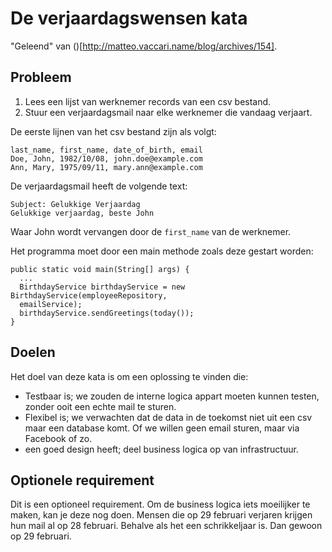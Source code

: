 # De verjaardagswensen kata

"Geleend" van ()[http://matteo.vaccari.name/blog/archives/154].

## Probleem

1. Lees een lijst van werknemer records van een csv bestand.
2. Stuur een verjaardagsmail naar elke werknemer die vandaag verjaart.

De eerste lijnen van het csv bestand zijn als volgt:

```
last_name, first_name, date_of_birth, email
Doe, John, 1982/10/08, john.doe@example.com
Ann, Mary, 1975/09/11, mary.ann@example.com
```

De verjaardagsmail heeft de volgende text:

```
Subject: Gelukkige Verjaardag
Gelukkige verjaardag, beste John
```

Waar John wordt vervangen door de `first_name` van de werknemer.

Het programma moet door een main methode zoals deze gestart worden:

```
public static void main(String[] args) {
  ...
  BirthdayService birthdayService = new BirthdayService(employeeRepository,
  emailService);
  birthdayService.sendGreetings(today());
}
```

## Doelen

Het doel van deze kata is om een oplossing te vinden die:
* Testbaar is; we zouden de interne logica appart moeten kunnen testen, zonder
  ooit een echte mail te sturen.
* Flexibel is; we verwachten dat de data in de toekomst niet uit een csv maar
  een database komt. Of we willen geen email sturen, maar via Facebook of zo.
* een goed design heeft; deel business logica op van infrastructuur.

## Optionele requirement

Dit is een optioneel  requirement.
Om de business logica iets moeilijker te maken, kan je deze nog doen.
Mensen die op 29 februari verjaren krijgen hun mail al op 28 februari.
Behalve als het een schrikkeljaar is.
Dan gewoon op 29 februari.
